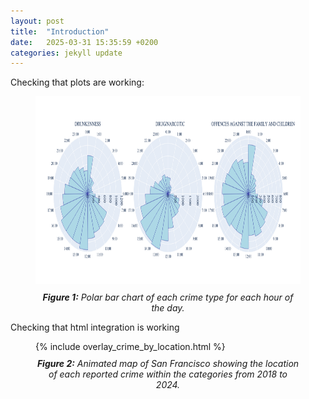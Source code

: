 ```yaml
---
layout: post
title:  "Introduction"
date:   2025-03-31 15:35:59 +0200
categories: jekyll update
---
```



Checking that plots are working:
<figure>
  <img src="/plots/polar_subplots.png" width="100%" height="300" alt="Polar Subplots" style="border:none;">
  <figcaption style="text-align: center; font-style: italic; margin-top: 10px;"><strong>Figure 1:</strong>
Polar bar chart of each crime type for each hour of the day.
  </figcaption>
</figure>

Checking that html integration is working

<figure id="fig2">
 {% include overlay_crime_by_location.html %}
  <figcaption style="text-align: center; font-style: italic; margin-top: 10px;">
   <strong>Figure 2:</strong> Animated map of San Francisco showing the location of each reported crime within the categories from 2018 to 2024.
  </figcaption>
</figure>


